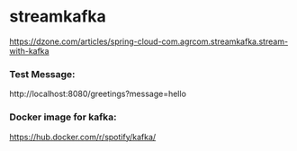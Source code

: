 # streamkafka

https://dzone.com/articles/spring-cloud-com.agrcom.streamkafka.stream-with-kafka

### Test Message:
http://localhost:8080/greetings?message=hello 

### Docker image for kafka:
https://hub.docker.com/r/spotify/kafka/
